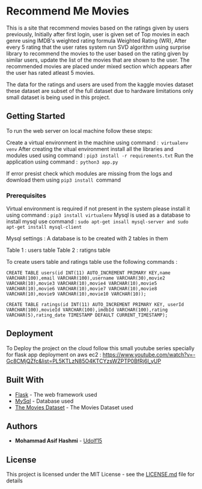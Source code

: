 # Recommend Me Movies

This is a site that recommend movies based on the ratings given by users previously, Initially after first login, user is given set of Top movies in each genre using IMDB's weighted rating formula Weighted Rating (WR), After every 5 rating that the user rates system run SVD algorithm using surprise library to recommend the movies to the user based on the rating given by similar users, update the list of the movies that are shown to the user. The recommended movies are placed under mixed section which appears after the user has rated atleast 5 movies.

The data for the ratings and users are used from the kaggle movies dataset these dataset are subset of the full dataset due to hardware limitations only small dataset is being used in this project.

## Getting Started

To run the web server on local machine follow these steps:

Create a virtual environment in the machine using command :``` virtualenv venv```
After creating the vitual environment install all the libraries and modules used using command : ``` pip3 install -r requirements.txt ```
Run the application using command :``` python3 app.py```

If error presist check which modules are missing from the logs and download them using ```pip3 install ```command

### Prerequisites

Virtual environment is required if not present in the system please install it using command : ``` pip3 install virtualenv ```
Mysql is used as a database to install mysql use command : ``` sudo apt-get insall mysql-server and sudo apt-get install mysql-client ```

Mysql settings :
A database is to be created with 2 tables in them

Table 1 : users table
Table 2 : ratigns table

To create users table and ratings table use the following commands : 

``` CREATE TABLE users(id INT(11) AUTO_INCREMENT PRIMARY KEY,name VARCHAR(100),email VARCHAR(100),username VARCHAR(30),movie2 VARCHAR(10),movie3 VARCHAR(10),movie4 VARCHAR(10),movie5 VARCHAR(10),movie6 VARCHAR(10),movie7 VARCHAR(10),movie8 VARCHAR(10),movie9 VARCHAR(10),movie10 VARCHAR(10)); ```

``` CREATE TABLE ratings(id INT(11) AUTO_INCREMENT PRIMARY KEY, userId VARCHAR(100),movieId VARCHAR(100),imdbId VARCHAR(100),rating VARCHAR(5),rating_date TIMESTAMP DEFAULT CURRENT_TIMESTAMP); ```

## Deployment

To Deploy the project on the cloud follow this small youtube series specially for flask app deployment on aws ec2 : https://www.youtube.com/watch?v=-Gc8CMjQZfc&list=PL5KTLzN85O4KTCYzsWZPTP0BfRj6I_yUP

## Built With

* [Flask](http://flask.pocoo.org/) - The web framework used
* [MySql](https://www.mysql.com/) - Database used
* [The Movies Dataset](https://www.kaggle.com/rounakbanik/the-movies-dataset) - The Movies Dataset used

## Authors

* **Mohammad Asif Hashmi** - [Udolf15](https://github.com/Udolf15)

## License

This project is licensed under the MIT License - see the [LICENSE.md](LICENSE.md) file for details

